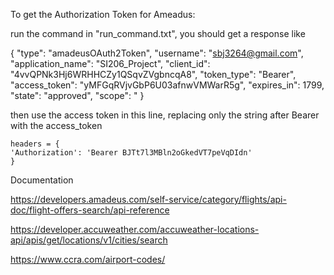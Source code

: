 To get the Authorization Token for Ameadus:

run the command in "run_command.txt", you should get a response like

{
            "type": "amadeusOAuth2Token",
            "username": "sbj3264@gmail.com",
            "application_name": "SI206_Project",
            "client_id": "4vvQPNk3Hj6WRHHCZy1QSqvZVgbncqA8",
            "token_type": "Bearer",
            "access_token": "yMFGqRVjvGbP6U03afnwVMWarR5g",
            "expires_in": 1799,
            "state": "approved",
            "scope": "
}

then use the access token in this line, replacing only the string after Bearer with the access_token

    headers = {
    'Authorization': 'Bearer BJTt7l3MBln2oGkedVT7peVqDIdn'
    }

Documentation

https://developers.amadeus.com/self-service/category/flights/api-doc/flight-offers-search/api-reference

https://developer.accuweather.com/accuweather-locations-api/apis/get/locations/v1/cities/search

https://www.ccra.com/airport-codes/

